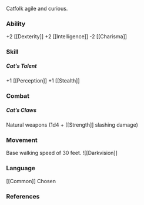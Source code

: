 Catfolk agile and curious.

### **Ability**
+2 [[Dexterity]]
+2 [[Intelligence]]
-2 [[Charisma]]

### **Skill**
##### Cat's Talent
+1 [[Perception]]
+1 [[Stealth]]

### **Combat**
##### Cat’s Claws
Natural weapons (1d4 + [[Strength]] slashing damage)

### **Movement**
Base walking speed of 30 feet.
![[Darkvision]]

### **Language**
[[Common]]
Chosen

### **References**
